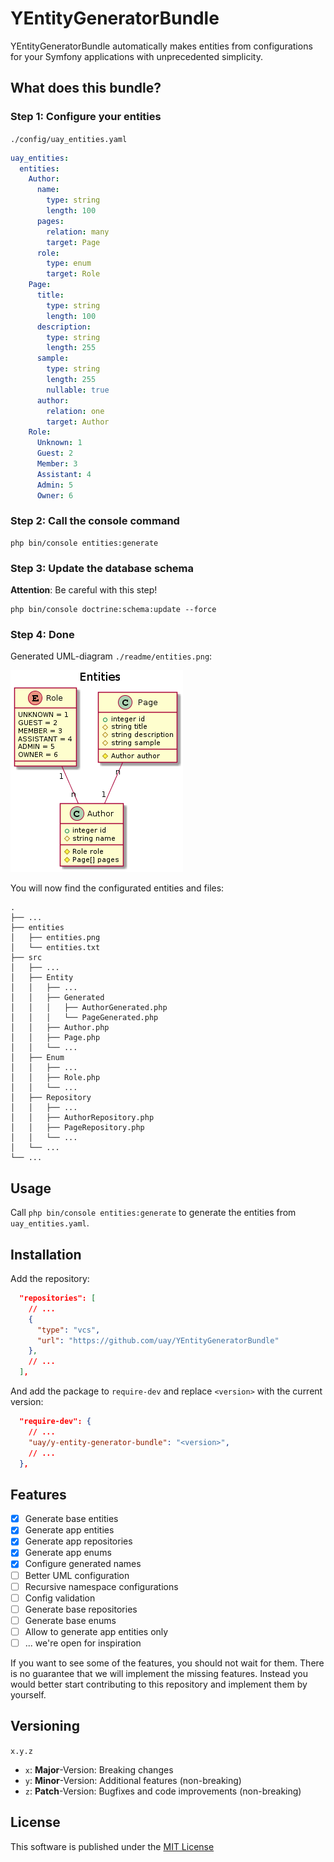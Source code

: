 # YEntityGeneratorBundle

YEntityGeneratorBundle automatically makes entities from configurations 
for your Symfony applications with unprecedented simplicity.

## What does this bundle?

### Step 1: Configure your entities

`./config/uay_entities.yaml`
```yaml
uay_entities:
  entities:
    Author:
      name:
        type: string
        length: 100
      pages:
        relation: many
        target: Page
      role:
        type: enum
        target: Role
    Page:
      title:
        type: string
        length: 100
      description:
        type: string
        length: 255
      sample:
        type: string
        length: 255
        nullable: true
      author:
        relation: one
        target: Author
    Role:
      Unknown: 1
      Guest: 2
      Member: 3
      Assistant: 4
      Admin: 5
      Owner: 6
```

### Step 2: Call the console command

```
php bin/console entities:generate
```

### Step 3: Update the database schema

**Attention**: Be careful with this step!

```
php bin/console doctrine:schema:update --force
```

### Step 4: Done

Generated UML-diagram `./readme/entities.png`:

![UML-diagram of the generated entities](./readme/entities.png?raw=true)

You will now find the configurated entities and files:

```
.
├── ...
├── entities
│   ├── entities.png
│   └── entities.txt
├── src
│   ├── ...
│   ├── Entity
│   │   ├── ...
│   │   ├── Generated
│   │   │   ├── AuthorGenerated.php
│   │   │   └── PageGenerated.php
│   │   ├── Author.php
│   │   ├── Page.php
│   │   └── ...
│   ├── Enum
│   │   ├── ...
│   │   ├── Role.php
│   │   └── ...
│   ├── Repository
│   │   ├── ...
│   │   ├── AuthorRepository.php
│   │   ├── PageRepository.php
│   │   └── ...
│   └── ...
└── ...
```

## Usage

Call `php bin/console entities:generate` to generate the entities from `uay_entities.yaml`.

## Installation

Add the repository:
```json
  "repositories": [
    // ...
    {
      "type": "vcs",
      "url": "https://github.com/uay/YEntityGeneratorBundle"
    },
    // ...
  ],
```

And add the package to `require-dev` and replace `<version>` with the current version:
```json
  "require-dev": {
    // ...
    "uay/y-entity-generator-bundle": "<version>",
    // ...
  },
```


## Features

- [x] Generate base entities
- [x] Generate app entities
- [x] Generate app repositories
- [x] Generate app enums
- [x] Configure generated names
- [ ] Better UML configuration
- [ ] Recursive namespace configurations
- [ ] Config validation
- [ ] Generate base repositories
- [ ] Generate base enums
- [ ] Allow to generate app entities only
- [ ] ... we're open for inspiration

If you want to see some of the features, you should not wait for them. 
There is no guarantee that we will implement the missing features. 
Instead you would better start contributing to this repository and implement them by yourself.

## Versioning

`x.y.z`

- `x`: **Major**-Version: Breaking changes
- `y`: **Minor**-Version: Additional features (non-breaking)
- `z`: **Patch**-Version: Bugfixes and code improvements (non-breaking)

## License

This software is published under the [MIT License](LICENSE.md)
